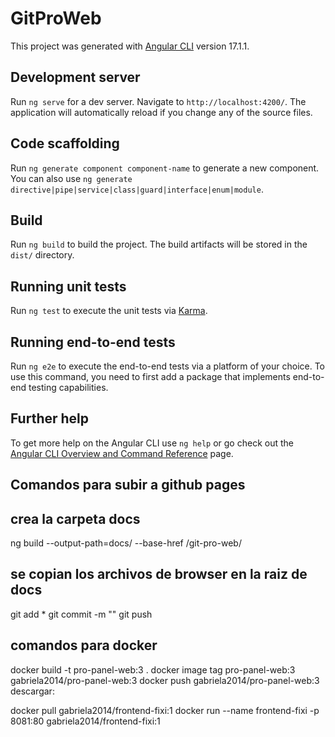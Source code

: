# GitProWeb

This project was generated with [Angular CLI](https://github.com/angular/angular-cli) version 17.1.1.

## Development server

Run `ng serve` for a dev server. Navigate to `http://localhost:4200/`. The application will automatically reload if you change any of the source files.

## Code scaffolding

Run `ng generate component component-name` to generate a new component. You can also use `ng generate directive|pipe|service|class|guard|interface|enum|module`.

## Build

Run `ng build` to build the project. The build artifacts will be stored in the `dist/` directory.

## Running unit tests

Run `ng test` to execute the unit tests via [Karma](https://karma-runner.github.io).

## Running end-to-end tests

Run `ng e2e` to execute the end-to-end tests via a platform of your choice. To use this command, you need to first add a package that implements end-to-end testing capabilities.

## Further help

To get more help on the Angular CLI use `ng help` or go check out the [Angular CLI Overview and Command Reference](https://angular.io/cli) page.


## Comandos para subir a github pages
## crea la carpeta docs
ng build --output-path=docs/ --base-href /git-pro-web/
## se copian los archivos de browser en la raiz de docs
git add *
git commit -m ""
git push 

## comandos para docker
docker build -t pro-panel-web:3  . 
docker image tag pro-panel-web:3 gabriela2014/pro-panel-web:3
docker push gabriela2014/pro-panel-web:3
descargar:


docker pull gabriela2014/frontend-fixi:1 
docker run --name frontend-fixi -p 8081:80 gabriela2014/frontend-fixi:1